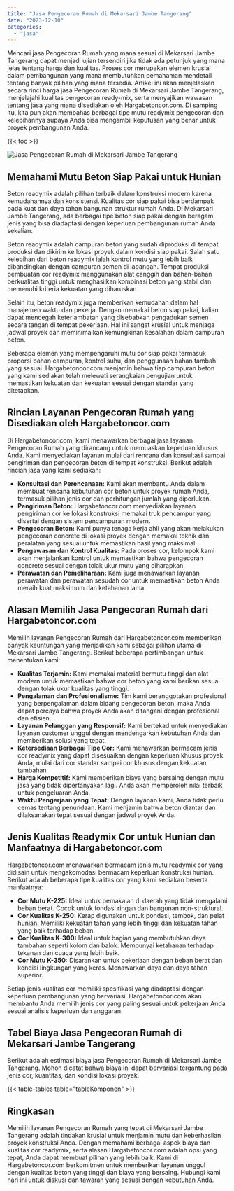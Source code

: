 ```yaml
---
title: "Jasa Pengecoran Rumah di Mekarsari Jambe Tangerang"
date: "2023-12-10"
categories: 
  - "jasa"
---
```



Mencari jasa Pengecoran Rumah yang mana sesuai di Mekarsari Jambe Tangerang dapat menjadi ujian tersendiri jika tidak ada petunjuk yang mana jelas tentang harga dan kualitas. Proses cor merupakan elemen krusial dalam pembangunan yang mana membutuhkan pemahaman mendetail tentang banyak pilihan yang mana tersedia. Artikel ini akan menjelaskan secara rinci harga jasa Pengecoran Rumah di Mekarsari Jambe Tangerang, menjelajahi kualitas pengecoran ready-mix, serta menyajikan wawasan tentang jasa yang mana disediakan oleh Hargabetoncor.com. Di samping itu, kita pun akan membahas berbagai tipe mutu readymix pengecoran dan kelebihannya supaya Anda bisa mengambil keputusan yang benar untuk proyek pembangunan Anda.

{{< toc >}}

![Jasa Pengecoran Rumah di Mekarsari Jambe Tangerang](https://hargareadymixid.github.io/hbc/readymix-hbc%20(29).png)

## Memahami Mutu Beton Siap Pakai untuk Hunian

Beton readymix adalah pilihan terbaik dalam konstruksi modern karena kemudahannya dan konsistensi. Kualitas cor siap pakai bisa berdampak pada kuat dan daya tahan bangunan struktur rumah Anda. Di Mekarsari Jambe Tangerang, ada berbagai tipe beton siap pakai dengan beragam jenis yang bisa diadaptasi dengan keperluan pembangunan rumah Anda sekalian.

Beton readymix adalah campuran beton yang sudah diproduksi di tempat produksi dan dikirim ke lokasi proyek dalam kondisi siap pakai. Salah satu kelebihan dari beton readymix ialah kontrol mutu yang lebih baik dibandingkan dengan campuran semen di lapangan. Tempat produksi pembuatan cor readymix menggunakan alat canggih dan bahan-bahan berkualitas tinggi untuk menghasilkan kombinasi beton yang stabil dan memenuhi kriteria kekuatan yang diharuskan.

Selain itu, beton readymix juga memberikan kemudahan dalam hal manajemen waktu dan pekerja. Dengan memakai beton siap pakai, kalian dapat mencegah keterlambatan yang disebabkan pengadukan semen secara tangan di tempat pekerjaan. Hal ini sangat krusial untuk menjaga jadwal proyek dan meminimalkan kemungkinan kesalahan dalam campuran beton.

Beberapa elemen yang mempengaruhi mutu cor siap pakai termasuk proporsi bahan campuran, kontrol suhu, dan penggunaan bahan tambah yang sesuai. Hargabetoncor.com menjamin bahwa tiap campuran beton yang kami sediakan telah melewati serangkaian pengujian untuk memastikan kekuatan dan kekuatan sesuai dengan standar yang ditetapkan.

## Rincian Layanan Pengecoran Rumah yang Disediakan oleh Hargabetoncor.com

Di Hargabetoncor.com, kami menawarkan berbagai jasa layanan Pengecoran Rumah yang dirancang untuk memuaskan keperluan khusus Anda. Kami menyediakan layanan mulai dari rencana dan konsultasi sampai pengiriman dan pengecoran beton di tempat konstruksi. Berikut adalah rincian jasa yang kami sediakan:

- **Konsultasi dan Perencanaan:** Kami akan membantu Anda dalam membuat rencana kebutuhan cor beton untuk proyek rumah Anda, termasuk pilihan jenis cor dan perhitungan jumlah yang diperlukan.
- **Pengiriman Beton:** Hargabetoncor.com menyediakan layanan pengiriman cor ke lokasi konstruksi memakai truk pencampur yang disertai dengan sistem pencampuran modern.
- **Pengecoran Beton:** Kami punya tenaga kerja ahli yang akan melakukan pengecoran concrete di lokasi proyek dengan memakai teknik dan peralatan yang sesuai untuk memastikan hasil yang maksimal.
- **Pengawasan dan Kontrol Kualitas:** Pada proses cor, kelompok kami akan menjalankan kontrol untuk memastikan bahwa pengecoran concrete sesuai dengan tolak ukur mutu yang diharapkan.
- **Perawatan dan Pemeliharaan:** Kami juga menawarkan layanan perawatan dan perawatan sesudah cor untuk memastikan beton Anda meraih kuat maksimum dan ketahanan lama.

## Alasan Memilih Jasa Pengecoran Rumah dari Hargabetoncor.com

Memilih layanan Pengecoran Rumah dari Hargabetoncor.com memberikan banyak keuntungan yang menjadikan kami sebagai pilihan utama di Mekarsari Jambe Tangerang. Berikut beberapa pertimbangan untuk menentukan kami:

- **Kualitas Terjamin:** Kami memakai material bermutu tinggi dan alat modern untuk memastikan bahwa cor beton yang kami berikan sesuai dengan tolak ukur kualitas yang tinggi.
- **Pengalaman dan Profesionalisme:** Tim kami beranggotakan profesional yang berpengalaman dalam bidang pengecoran beton, maka Anda dapat percaya bahwa proyek Anda akan ditangani dengan profesional dan efisien.
- **Layanan Pelanggan yang Responsif:** Kami bertekad untuk menyediakan layanan customer unggul dengan mendengarkan kebutuhan Anda dan memberikan solusi yang tepat.
- **Ketersediaan Berbagai Tipe Cor:** Kami menawarkan bermacam jenis cor readymix yang dapat disesuaikan dengan keperluan khusus proyek Anda, mulai dari cor standar sampai cor khusus dengan kekuatan tambahan.
- **Harga Kompetitif:** Kami memberikan biaya yang bersaing dengan mutu jasa yang tidak dipertanyakan lagi. Anda akan memperoleh nilai terbaik untuk pengeluaran Anda.
- **Waktu Pengerjaan yang Tepat:** Dengan layanan kami, Anda tidak perlu cemas tentang penundaan. Kami menjamin bahwa beton diantar dan dilaksanakan tepat sesuai dengan jadwal proyek Anda.

## Jenis Kualitas Readymix Cor untuk Hunian dan Manfaatnya di Hargabetoncor.com

Hargabetoncor.com menawarkan bermacam jenis mutu readymix cor yang didisain untuk mengakomodasi bermacam keperluan konstruksi hunian. Berikut adalah beberapa tipe kualitas cor yang kami sediakan beserta manfaatnya:

- **Cor Mutu K-225:** Ideal untuk pemakaian di daerah yang tidak mengalami beban berat. Cocok untuk fondasi ringan dan bangunan non-struktural.
- **Cor Kualitas K-250:** Kerap digunakan untuk pondasi, tembok, dan pelat hunian. Memiliki kekuatan tahan yang lebih tinggi dan kekuatan tahan yang baik terhadap beban.
- **Cor Kualitas K-300:** Ideal untuk bagian yang membutuhkan daya tambahan seperti kolom dan balok. Mempunyai ketahanan terhadap tekanan dan cuaca yang lebih baik.
- **Cor Mutu K-350:** Disarankan untuk pekerjaan dengan beban berat dan kondisi lingkungan yang keras. Menawarkan daya dan daya tahan superior.

Setiap jenis kualitas cor memiliki spesifikasi yang diadaptasi dengan keperluan pembangunan yang bervariasi. Hargabetoncor.com akan membantu Anda memilih jenis cor yang paling sesuai untuk pekerjaan Anda sesuai analisis keperluan dan anggaran.

## Tabel Biaya Jasa Pengecoran Rumah di Mekarsari Jambe Tangerang

Berikut adalah estimasi biaya jasa Pengecoran Rumah di Mekarsari Jambe Tangerang. Mohon dicatat bahwa biaya ini dapat bervariasi tergantung pada jenis cor, kuantitas, dan kondisi lokasi proyek.

{{< table-tables table="tableKomponen" >}}

## Ringkasan

Memilih layanan Pengecoran Rumah yang tepat di Mekarsari Jambe Tangerang adalah tindakan krusial untuk menjamin mutu dan keberhasilan proyek konstruksi Anda. Dengan memahami berbagai aspek biaya dan kualitas cor readymix, serta alasan Hargabetoncor.com adalah opsi yang tepat, Anda dapat membuat pilihan yang lebih baik. Kami di Hargabetoncor.com berkomitmen untuk memberikan layanan unggul dengan kualitas beton yang tinggi dan biaya yang bersaing. Hubungi kami hari ini untuk diskusi dan tawaran yang sesuai dengan kebutuhan Anda.
